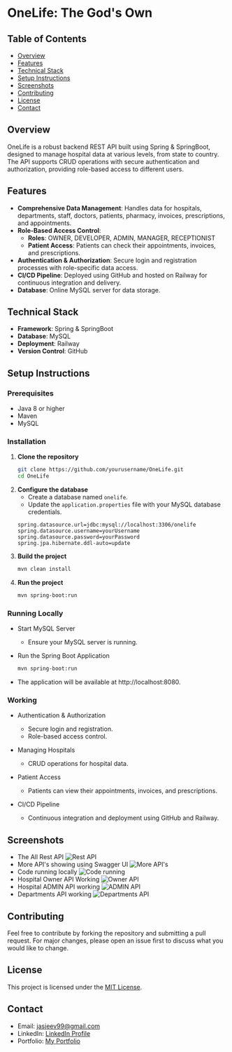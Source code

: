 # OneLife: The God's Own

## Table of Contents

- [Overview](#Overview)
- [Features](#Features)
- [Technical Stack](#Technical-Stack)
- [Setup Instructions](#Setup-Instructions)
- [Screenshots](#Screenshots)
- [Contributing](#contributing)
- [License](#license)
- [Contact](#contact)


## Overview
OneLife is a robust backend REST API built using Spring & SpringBoot, designed to manage hospital data at various levels, from state to country. The API supports CRUD operations with secure authentication and authorization, providing role-based access to different users.

## Features
- **Comprehensive Data Management**: Handles data for hospitals, departments, staff, doctors, patients, pharmacy, invoices, prescriptions, and appointments.
- **Role-Based Access Control**:
    - **Roles**: OWNER, DEVELOPER, ADMIN, MANAGER, RECEPTIONIST
    - **Patient Access**: Patients can check their appointments, invoices, and prescriptions.
- **Authentication & Authorization**: Secure login and registration processes with role-specific data access.
- **CI/CD Pipeline**: Deployed using GitHub and hosted on Railway for continuous integration and delivery.
- **Database**: Online MySQL server for data storage.

## Technical Stack
- **Framework**: Spring & SpringBoot
- **Database**: MySQL
- **Deployment**: Railway
- **Version Control**: GitHub

## Setup Instructions

### Prerequisites
- Java 8 or higher
- Maven
- MySQL

### Installation
1. **Clone the repository**
   ```bash
   git clone https://github.com/yourusername/OneLife.git
   cd OneLife
2. **Configure the database**
    - Create a database named `onelife`.
    - Update the `application.properties` file with your MySQL database credentials.
   ```properties
   spring.datasource.url=jdbc:mysql://localhost:3306/onelife
   spring.datasource.username=yourUsername
   spring.datasource.password=yourPassword
   spring.jpa.hibernate.ddl-auto=update
3. **Build the project**
   ```bash
   mvn clean install
4. **Run the project**
   ```bash
   mvn spring-boot:run

### Running Locally

- Start MySQL Server 
  - Ensure your MySQL server is running.
- Run the Spring Boot Application

    ```bash
    mvn spring-boot:run

- The application will be available at http://localhost:8080.

### Working 

- Authentication & Authorization
  - Secure login and registration.
  - Role-based access control.
  
- Managing Hospitals 
  - CRUD operations for hospital data.
- Patient Access 
  - Patients can view their appointments, invoices, and prescriptions.
- CI/CD Pipeline 
  - Continuous integration and deployment using GitHub and Railway.

## Screenshots
- The All Rest API
![Rest API](images/2.jpg)
- More API's showing using Swagger UI
![More API's](images/3.jpg)
- Code running locally
![ Code running](images/1.jpg)
- Hospital Owner API Working
![Owner API](images/4.jpg)
- Hospital ADMIN API working
![ADMIN API](images/5.jpg)
- Departments API working
![Departments API](images/6.jpg)

## Contributing
Feel free to contribute by forking the repository and submitting a pull request. For major changes, please open an issue first to discuss what you would like to change.

## License

This project is licensed under the [MIT License](LICENSE).

## Contact

- Email: jasjeev99@gmail.com
- LinkedIn: [LinkedIn Profile](https://www.linkedin.com/in/jasjeev-singh-k-773238247)
- Portfolio: [My Portfolio](https://www.linktr.ee/jskkk_013)